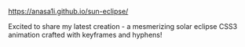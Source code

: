 https://anasa1i.github.io/sun-eclipse/

Excited to share my latest creation - a mesmerizing solar eclipse CSS3 animation crafted with keyframes and hyphens!
